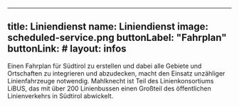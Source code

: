 
---
title: Liniendienst
name: Liniendienst
image: scheduled-service.png
buttonLabel: "Fahrplan"
buttonLink: #
layout: infos
---

Einen Fahrplan für Südtirol zu erstellen und dabei alle Gebiete und Ortschaften zu integrieren und abzudecken, macht den Einsatz unzähliger Linienfahrzeuge notwendig. Mahlknecht ist Teil des Linienkonsortiums LiBUS, das mit über 200 Linienbussen einen Großteil des öffentlichen Linienverkehrs in Südtirol abwickelt. 